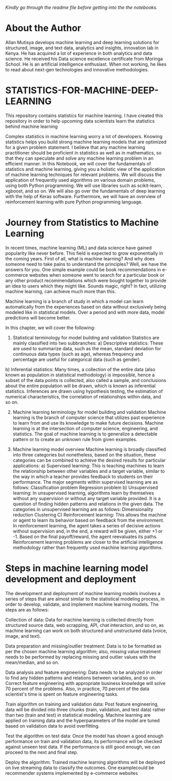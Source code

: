 *Kindly go through the readme file before getting into the the notebooks.*

# About the Author
Allan Mutisya develops machine learning and deep learning solutions for structured, image, and text data, analytics and insights, innovation lab in Kenya. He has acquired a lot of experience in both analytics and data science. He received his Data science excellence certificate from Moringa School. He is an artificial intelligence enthusiast. When not working, he likes to read about next-gen technologies and innovative methodologies.


# STATISTICS-FOR-MACHINE-DEEP-LEARNING
This repository contains statistics for machine learning. I have created this repository in order to help upcoming data scientists learn the statistics behind machine learning

Complex statistics in machine learning worry a lot of developers. Knowing statistics helps you build strong machine learning models that are optimized for a given problem statement. I believe that any machine learning practitioner should be proficient in statistics as well as in mathematics, so that they can speculate and solve any machine learning problem in an efficient manner. In this Notebook, we will cover the fundamentals of statistics and machine learning, giving you a holistic view of the application of machine learning techniques for relevant problems. We will discuss the application of frequently used algorithms on various domain problems, using both Python programming. We will use libraries such as scikit-learn, xgboost, and so on. We will also go over the fundamentals of deep learning with the help of Keras software. Furthermore, we will have an overview of reinforcement learning with pure Python programming language.

# Journey from Statistics to Machine Learning
In recent times, machine learning (ML) and data science have gained popularity like never before. This field is expected to grow exponentially in the coming years. First of all, what is machine learning? And why does someone need to take pains to understand the principles? Well, we have the answers for you. One simple example could be book recommendations in e-commerce websites when someone went to search for a particular book or any other product recommendations which were bought together to provide an idea to users which they might like. Sounds magic, right? In fact, utilizing machine learning, can achieve much more than this.

Machine learning is a branch of study in which a model can learn automatically from the experiences based on data without exclusively being modeled like in statistical models. Over a period and with more data, model predictions will become better.

In this chapter, we will cover the following:

1. Statistical terminology for model building and validation
Statistics are mainly classified into two subbranches: 
a) Descriptive statistics: These are used to summarize data, such as the mean, standard deviation for continuous data types (such as age), whereas frequency and percentage are useful for categorical data (such as gender).

b) Inferential statistics: Many times, a collection of the entire data (also known as population in statistical methodology) is impossible, hence a subset of the data points is collected, also called a sample, and conclusions about the entire population will be drawn, which is known as inferential statistics. Inferences are drawn using hypothesis testing, the estimation of numerical characteristics, the correlation of relationships within data, and so on.

2. Machine learning terminology for model building and validation
Machine learning is the branch of computer science that utilizes past experience to learn from and use its knowledge to make future decisions. Machine learning is at the intersection of computer science, engineering, and statistics. The goal of machine learning is to generalize a detectable pattern or to create an unknown rule from given examples.

3. Machine learning model overview
Machine learning is broadly classified into three categories but nonetheless, based on the situation, these categories can be combined to achieve the desired results for particular applications: a) Supervised learning: This is teaching machines to learn the relationship between other variables and a target variable, similar to the way in which a teacher provides feedback to students on their performance. The major segments within supervised learning are as follows: Classification problem Regression problem b) Unsupervised learning: In unsupervised learning, algorithms learn by themselves without any supervision or without any target variable provided. It is a question of finding hidden patterns and relations in the given data. The categories in unsupervised learning are as follows: Dimensionality reduction Clustering C) Reinforcement learning: This allows the machine or agent to learn its behavior based on feedback from the environment. In reinforcement learning, the agent takes a series of decisive actions without supervision and, in the end, a reward will be given, either +1 or -1. Based on the final payoff/reward, the agent reevaluates its paths. Reinforcement learning problems are closer to the artificial intelligence methodology rather than frequently used machine learning algorithms.


# Steps in machine learning model development and deployment
The development and deployment of machine learning models involves a series of steps that are almost similar to the statistical modeling process, in order to develop, validate, and implement machine learning models. The steps are as follows:

Collection of data: Data for machine learning is collected directly from structured source data, web scrapping, API, chat interaction, and so on, as machine learning can work on both structured and unstructured data (voice, image, and text).

Data preparation and missing/outlier treatment: Data is to be formatted as per the chosen machine learning algorithm; also, missing value treatment needs to be performed by replacing missing and outlier values with the mean/median, and so on.

Data analysis and feature engineering: Data needs to be analyzed in order to find any hidden patterns and relations between variables, and so on. Correct feature engineering with appropriate business knowledge will solve 70 percent of the problems. Also, in practice, 70 percent of the data scientist's time is spent on feature engineering tasks.

Train algorithm on training and validation data: Post feature engineering, data will be divided into three chunks (train, validation, and test data) rather than two (train and test) in statistical modeling. Machine learning are applied on training data and the hyperparameters of the model are tuned based on validation data to avoid overfitting.

Test the algorithm on test data: Once the model has shown a good enough performance on train and validation data, its performance will be checked against unseen test data. If the performance is still good enough, we can proceed to the next and final step.

Deploy the algorithm: Trained machine learning algorithms will be deployed on live streaming data to classify the outcomes. One examplecould be recommender systems implemented by e-commerce websites







